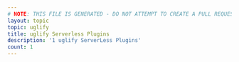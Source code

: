 ```yaml
---
# NOTE: THIS FILE IS GENERATED - DO NOT ATTEMPT TO CREATE A PULL REQUEST TO UPDATE THE DATA. 
layout: topic
topic: uglify
title: uglify Serverless Plugins
description: '1 uglify ServerLess Plugins'
count: 1
---
```

